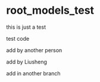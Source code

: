 root_models_test
================

this is just a test

test code

add by another person

add by Liusheng

add in another branch
